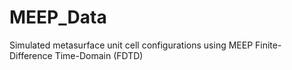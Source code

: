 # MEEP_Data
Simulated metasurface unit cell configurations using MEEP Finite-Difference Time-Domain (FDTD)
